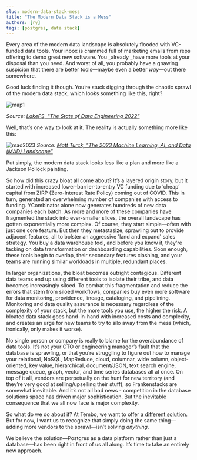 ```yaml
---
slug: modern-data-stack-mess
title: "The Modern Data Stack is a Mess"
authors: [ry]
tags: [postgres, data stack]
---
```


Every area of the modern data landscape is absolutely flooded with VC-funded data tools. Your inbox is crammed full of marketing emails from reps offering to demo great new software. You _already _have more tools at your disposal than you need. And worst of all, you probably have a gnawing suspicion that there are better tools—maybe even a better _way_—out there somewhere.

Good luck finding it though. You’re stuck digging through the chaotic sprawl of the modern data stack, which looks something like this, right?

![map1](https://github.com/tembo-io/website/assets/147629855/4b982e1a-7d06-48cd-80d1-31657a3aaa70)

*Source: [LakeFS, "The State of Data Engineering 2022"](https://lakefs.io/blog/the-state-of-data-engineering-2022/)*


Well, that’s one way to look at it. The reality is actually something more like this:

![mad2023](https://github.com/tembo-io/website/assets/147629855/2481280f-5df0-4dc4-8680-ae3e9991ebaa)
*Source: [Matt Turck, "The 2023 Machine Learning, AI, and Data (MAD) Landscape"](https://mattturck.com/landscape/mad2023.pdf)*
 

Put simply, the modern data stack looks less like a plan and more like a Jackson Pollock painting. 

So how did this crazy bloat all come about? It’s a layered origin story, but it started with increased lower-barrier-to-entry VC funding due to ‘cheap’ capital from ZIRP (Zero-Interest Rate Policy) coming out of COVID. This in turn, generated an overwhelming number of companies with access to funding. YCombinator alone now generates hundreds of new data companies each batch. As more and more of these companies have fragmented the stack into ever-smaller slices, the overall landscape has gotten exponentially more complex. Of course, they start simple—often with just one core feature. But then they metastasize, sprawling out to provide adjacent features, all to bolster an aggressive 'land and expand' sales strategy. You buy a data warehouse tool, and before you know it, they're tacking on data transformation or dashboarding capabilities. Soon enough, these tools begin to overlap, their secondary features clashing, and your teams are running similar workloads in multiple, redundant places. 

In larger organizations, the bloat becomes outright contagious. Different data teams end up using different tools to isolate their tribe, and data becomes increasingly siloed. To combat this fragmentation and reduce the errors that stem from siloed workflows, companies buy even more software for data monitoring, providence, lineage, cataloging, and pipelining. Monitoring and data quality assurance is necessary regardless of the complexity of your stack, but the more tools you use, the higher the risk. A bloated data stack goes hand-in-hand with increased costs and complexity, and creates an urge for new teams to try to silo away from the mess (which, ironically, only makes it worse).

No single person or company is really to blame for the overabundance of data tools. It’s not your CTO or engineering manager’s fault that the database is sprawling, or that you’re struggling to figure out how to manage your relational, NoSQL, MapReduce, cloud, columnar, wide column, object-oriented, key value, hierarchical, document/JSON, text search engine, message queue, graph, vector, and time series databases all at once. On top of it all, vendors are perpetually on the hunt for new territory (and they’re very good at selling/upselling their stuff), so Frankenstacks are somewhat inevitable. And it’s not all bad news - competition in the database solutions space has driven major sophistication. But the inevitable consequence that we all now face is major complexity.

So what do we do about it? At Tembo, we want to offer [a different solution](https://tembo.io/blog/tembo-manifesto). But for now, I want us to recognize that simply doing the same thing—adding more vendors to the sprawl—isn’t solving _anything_.

We believe the solution—Postgres as a data platform rather than just a database—has been right in front of us all along. It’s time to take an entirely new approach. 
